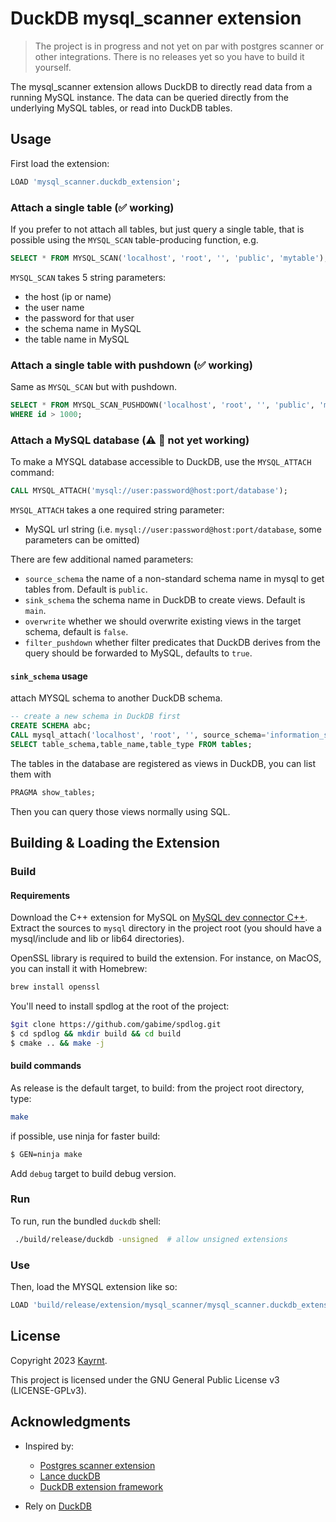 # DuckDB mysql_scanner extension

> The project is in progress and not yet on par with postgres scanner or other integrations. There is no releases yet so you have to build it yourself.

The mysql_scanner extension allows DuckDB to directly read data from a running MySQL instance. The data can be queried directly from the underlying MySQL tables, or read into DuckDB tables.

## Usage

First load the extension:

```SQL
LOAD 'mysql_scanner.duckdb_extension';
```


### Attach a single table (:white_check_mark: working)

If you prefer to not attach all tables, but just query a single table, that is possible using the `MYSQL_SCAN` table-producing function, e.g.


```SQL
SELECT * FROM MYSQL_SCAN('localhost', 'root', '', 'public', 'mytable');
```

`MYSQL_SCAN` takes 5 string parameters:

- the host (ip or name)
- the user name
- the password for that user
- the schema name in MySQL
- the table name in MySQL

### Attach a single table with pushdown (:white_check_mark: working)

Same as `MYSQL_SCAN` but with pushdown.

```SQL
SELECT * FROM MYSQL_SCAN_PUSHDOWN('localhost', 'root', '', 'public', 'mytable')
WHERE id > 1000;
```

### Attach a MySQL database (:warning: :red_circle: not yet working)

To make a MYSQL database accessible to DuckDB, use the `MYSQL_ATTACH` command:

```SQL
CALL MYSQL_ATTACH('mysql://user:password@host:port/database');
```

`MYSQL_ATTACH` takes a one required string parameter:
- MySQL url string (i.e. `mysql://user:password@host:port/database`, some parameters can be omitted)

There are few additional named parameters:

- `source_schema` the name of a non-standard schema name in mysql to get tables from. Default is `public`.
- `sink_schema` the schema name in DuckDB to create views. Default is `main`.
- `overwrite` whether we should overwrite existing views in the target schema, default is `false`.
- `filter_pushdown` whether filter predicates that DuckDB derives from the query should be forwarded to MySQL, defaults to `true`.

#### `sink_schema` usage

attach MYSQL schema to another DuckDB schema.

```sql
-- create a new schema in DuckDB first
CREATE SCHEMA abc;
CALL mysql_attach('localhost', 'root', '', source_schema='information_schema', sink_schema='abc');
SELECT table_schema,table_name,table_type FROM tables;
```

The tables in the database are registered as views in DuckDB, you can list them with

```SQL
PRAGMA show_tables;
```

Then you can query those views normally using SQL.

## Building & Loading the Extension

### Build

#### Requirements

Download the C++ extension for MySQL on [MySQL dev connector C++](https://dev.mysql.com/downloads/connector/cpp/).
Extract the sources to `mysql` directory in the project root (you should have a mysql/include and lib or lib64 directories).

OpenSSL library is required to build the extension. For instance, on MacOS, you can install it with Homebrew:

```sh
brew install openssl
```

You'll need to install spdlog at the root of the project:

```sh
$git clone https://github.com/gabime/spdlog.git
$ cd spdlog && mkdir build && cd build
$ cmake .. && make -j
```

#### build commands

As release is the default target, to build:
from the project root directory, type:

```sh
make
```

if possible, use ninja for faster build:

```sh
$ GEN=ninja make
```

Add `debug` target to build debug version.

### Run

To run, run the bundled `duckdb` shell:

```sh
 ./build/release/duckdb -unsigned  # allow unsigned extensions
```

### Use

Then, load the MYSQL extension like so:

```SQL
LOAD 'build/release/extension/mysql_scanner/mysql_scanner.duckdb_extension';
```

## License

Copyright 2023 [Kayrnt](kayrnt@gmail.com).

This project is licensed under the GNU General Public License v3 (LICENSE-GPLv3).

## Acknowledgments

- Inspired by:
  - [Postgres scanner extension](https://github.com/duckdblabs/postgres_scanner)
  - [Lance duckDB](https://github.com/lancedb/lance/blob/main/integration/duckdb_lance)
  - [DuckDB extension framework](https://github.com/Mause/duckdb-extension-framework)

- Rely on [DuckDB](https://github.com/duckdb/duckdb)
